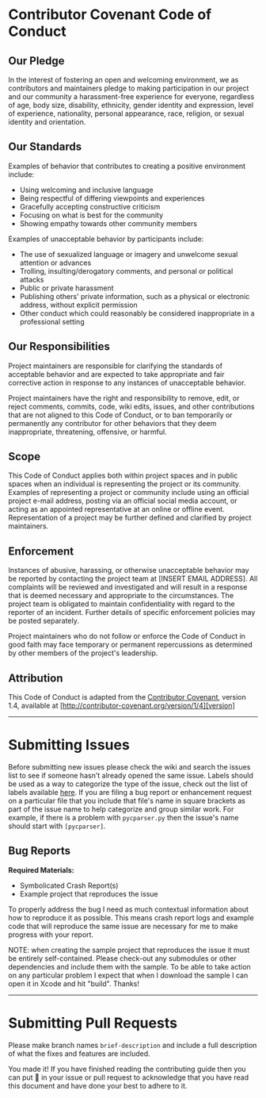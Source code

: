 
# Contributor Covenant Code of Conduct

## Our Pledge

In the interest of fostering an open and welcoming environment, we as
contributors and maintainers pledge to making participation in our project and
our community a harassment-free experience for everyone, regardless of age, body
size, disability, ethnicity, gender identity and expression, level of experience,
nationality, personal appearance, race, religion, or sexual identity and
orientation.

## Our Standards

Examples of behavior that contributes to creating a positive environment
include:

* Using welcoming and inclusive language
* Being respectful of differing viewpoints and experiences
* Gracefully accepting constructive criticism
* Focusing on what is best for the community
* Showing empathy towards other community members

Examples of unacceptable behavior by participants include:

* The use of sexualized language or imagery and unwelcome sexual attention or
advances
* Trolling, insulting/derogatory comments, and personal or political attacks
* Public or private harassment
* Publishing others' private information, such as a physical or electronic
	address, without explicit permission
* Other conduct which could reasonably be considered inappropriate in a
	professional setting

## Our Responsibilities

Project maintainers are responsible for clarifying the standards of acceptable
behavior and are expected to take appropriate and fair corrective action in
response to any instances of unacceptable behavior.

Project maintainers have the right and responsibility to remove, edit, or
reject comments, commits, code, wiki edits, issues, and other contributions
that are not aligned to this Code of Conduct, or to ban temporarily or
permanently any contributor for other behaviors that they deem inappropriate,
threatening, offensive, or harmful.

## Scope

This Code of Conduct applies both within project spaces and in public spaces
when an individual is representing the project or its community. Examples of
representing a project or community include using an official project e-mail
address, posting via an official social media account, or acting as an appointed
representative at an online or offline event. Representation of a project may be
further defined and clarified by project maintainers.

## Enforcement

Instances of abusive, harassing, or otherwise unacceptable behavior may be
reported by contacting the project team at [INSERT EMAIL ADDRESS]. All
complaints will be reviewed and investigated and will result in a response that
is deemed necessary and appropriate to the circumstances. The project team is
obligated to maintain confidentiality with regard to the reporter of an incident.
Further details of specific enforcement policies may be posted separately.

Project maintainers who do not follow or enforce the Code of Conduct in good
faith may face temporary or permanent repercussions as determined by other
members of the project's leadership.

## Attribution

This Code of Conduct is adapted from the [Contributor Covenant][homepage], version 1.4,
available at [http://contributor-covenant.org/version/1/4][version]

[homepage]: http://contributor-covenant.org
[version]: http://contributor-covenant.org/version/1/4/

---

# Submitting Issues
Before submitting new issues please check the wiki and search the issues list to see if someone hasn't already opened the same issue. Labels should be used as a way to categorize the type of the issue, check out the list of labels available [here](https://github.com/samdmarshall/pyconfig/labels). If you are filing a bug report or enhancement request on a particular file that you include that file's name in square brackets as part of the issue name to help categorize and group similar work. For example, if there is a problem with `pycparser.py` then the issue's name should start with `[pycparser]`.


## Bug Reports

**Required Materials:**

* Symbolicated Crash Report(s) 
* Example project that reproduces the issue

To properly address the bug I need as much contextual information about how to reproduce it as possible. This means crash report logs and example code that will reproduce the same issue are necessary for me to make progress with your report. 

NOTE: when creating the sample project that reproduces the issue it must be entirely self-contained. Please check-out any submodules or other dependencies and include them with the sample. To be able to take action on any particular problem I expect that when I download the sample I can open it in Xcode and hit "build". Thanks!

---

# Submitting Pull Requests
Please make branch names `brief-description` and include a full description of what the fixes and features are included.




You made it! If you have finished reading the contributing guide then you can put 🌈 in your issue or pull request to acknowledge that you have read this document and have done your best to adhere to it.